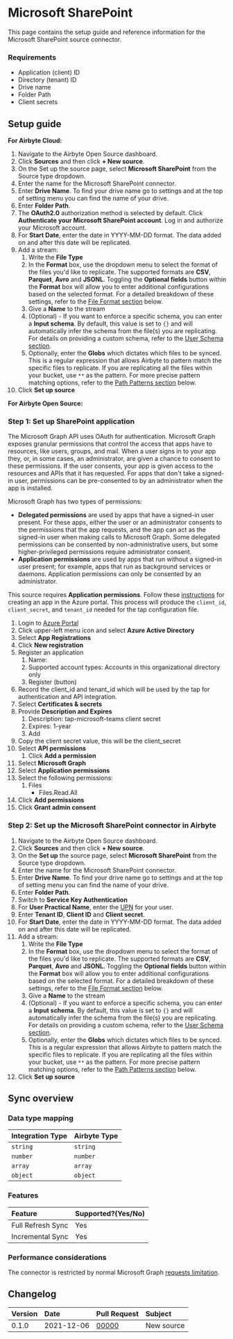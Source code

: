 # Microsoft SharePoint

This page contains the setup guide and reference information for the Microsoft SharePoint source connector.

### Requirements

* Application \(client\) ID 
* Directory \(tenant\) ID
* Drive name
* Folder Path
* Client secrets 

## Setup guide

<!-- env:cloud -->

**For Airbyte Cloud:**

1. Navigate to the Airbyte Open Source dashboard.
2. Click **Sources** and then click **+ New source**.
3. On the Set up the source page, select **Microsoft SharePoint** from the Source type dropdown.
4. Enter the name for the Microsoft SharePoint connector.
5. Enter **Drive Name**. To find your drive name go to settings and at the top of setting menu you can find the name of your drive.
6. Enter **Folder Path**. 
7. The **OAuth2.0** authorization method is selected by default. Click **Authenticate your Microsoft SharePoint account**. Log in and authorize your Microsoft account.
8. For **Start Date**, enter the date in YYYY-MM-DD format. The data added on and after this date will be replicated.
9. Add a stream:
   1. Write the **File Type**
   2. In the **Format** box, use the dropdown menu to select the format of the files you'd like to replicate. The supported formats are **CSV**, **Parquet**, **Avro** and **JSONL**. Toggling the **Optional fields** button within the **Format** box will allow you to enter additional configurations based on the selected format.  For a detailed breakdown of these settings, refer to the [File Format section](#file-format-settings) below.
   3. Give a **Name** to the stream
   4. (Optional) - If you want to enforce a specific schema, you can enter a **Input schema**. By default, this value is set to `{}` and will automatically infer the schema from the file\(s\) you are replicating. For details on providing a custom schema, refer to the [User Schema section](#user-schema).
   5. Optionally, enter the **Globs** which dictates which files to be synced. This is a regular expression that allows Airbyte to pattern match the specific files to replicate. If you are replicating all the files within your bucket, use `**` as the pattern. For more precise pattern matching options, refer to the [Path Patterns section](#path-patterns) below.
10. Click **Set up source**
<!-- /env:cloud -->

<!-- env:oss -->

**For Airbyte Open Source:**

### Step 1: Set up SharePoint application

The Microsoft Graph API uses OAuth for authentication. Microsoft Graph exposes granular permissions that control the access that apps have to resources, like users, groups, and mail. When a user signs in to your app they, or, in some cases, an administrator, are given a chance to consent to these permissions. If the user consents, your app is given access to the resources and APIs that it has requested. For apps that don't take a signed-in user, permissions can be pre-consented to by an administrator when the app is installed.

Microsoft Graph has two types of permissions:

* **Delegated permissions** are used by apps that have a signed-in user present. For these apps, either the user or an administrator consents to the permissions that the app requests, and the app can act as the signed-in user when making calls to Microsoft Graph. Some delegated permissions can be consented by non-administrative users, but some higher-privileged permissions require administrator consent.
* **Application permissions** are used by apps that run without a signed-in user present; for example, apps that run as background services or daemons. Application permissions can only be consented by an administrator.

This source requires **Application permissions**. Follow these [instructions](https://docs.microsoft.com/en-us/graph/auth-v2-service?context=graph%2Fapi%2F1.0&view=graph-rest-1.0) for creating an app in the Azure portal. This process will produce the `client_id`, `client_secret`, and `tenant_id` needed for the tap configuration file.

1. Login to [Azure Portal](https://portal.azure.com/#home)
2. Click upper-left menu icon and select **Azure Active Directory**
3. Select **App Registrations**
4. Click **New registration**
5. Register an application
   1. Name: 
   2. Supported account types: Accounts in this organizational directory only
   3. Register \(button\)
6. Record the client\_id and tenant\_id which will be used by the tap for authentication and API integration.
7. Select **Certificates & secrets**
8. Provide **Description and Expires**
   1. Description: tap-microsoft-teams client secret
   2. Expires: 1-year
   3. Add
9. Copy the client secret value, this will be the client\_secret
10. Select **API permissions**
    1. Click **Add a permission**
11. Select **Microsoft Graph**
12. Select **Application permissions**
13. Select the following permissions:
    1. Files 
       * Files.Read.All
14. Click **Add permissions**
15. Click **Grant admin consent**

### Step 2: Set up the Microsoft SharePoint connector in Airbyte

1. Navigate to the Airbyte Open Source dashboard.
2. Click **Sources** and then click **+ New source**.
3. On the **Set up** the source page, select **Microsoft SharePoint** from the Source type dropdown.
4. Enter the name for the Microsoft SharePoint connector.
5. Enter **Drive Name**. To find your drive name go to settings and at the top of setting menu you can find the name of your drive.
6. Enter **Folder Path**. 
7. Switch to **Service Key Authentication** 
8. For **User Practical Name**, enter the [UPN](https://learn.microsoft.com/en-us/sharepoint/list-onedrive-urls) for your user. 
9. Enter **Tenant ID**, **Client ID** and **Client secret**. 
10. For **Start Date**, enter the date in YYYY-MM-DD format. The data added on and after this date will be replicated. 
11. Add a stream:
    1. Write the **File Type**
    2. In the **Format** box, use the dropdown menu to select the format of the files you'd like to replicate. The supported formats are **CSV**, **Parquet**, **Avro** and **JSONL**. Toggling the **Optional fields** button within the **Format** box will allow you to enter additional configurations based on the selected format.  For a detailed breakdown of these settings, refer to the [File Format section](#file-format-settings) below.
    3. Give a **Name** to the stream
    4. (Optional) - If you want to enforce a specific schema, you can enter a **Input schema**. By default, this value is set to `{}` and will automatically infer the schema from the file\(s\) you are replicating. For details on providing a custom schema, refer to the [User Schema section](#user-schema).
    5. Optionally, enter the **Globs** which dictates which files to be synced. This is a regular expression that allows Airbyte to pattern match the specific files to replicate. If you are replicating all the files within your bucket, use `**` as the pattern. For more precise pattern matching options, refer to the [Path Patterns section](#path-patterns) below. 
12. Click **Set up source**

<!-- /env:oss -->

## Sync overview

### Data type mapping

| Integration Type | Airbyte Type | 
|:-----------------|:-------------|
| `string`         | `string`     |
| `number`         | `number`     |
| `array`          | `array`      |
| `object`         | `object`     |

### Features

| Feature                       | Supported?\(Yes/No\) |
|:------------------------------|:---------------------|
| Full Refresh Sync             | Yes                  |
| Incremental Sync              | Yes                  |

### Performance considerations

The connector is restricted by normal Microsoft Graph [requests limitation](https://docs.microsoft.com/en-us/graph/throttling).

## Changelog

| Version | Date       | Pull Request                                             | Subject    |
|:--------|:-----------|:---------------------------------------------------------|:-----------|
| 0.1.0   | 2021-12-06 | [00000](https://github.com/airbytehq/airbyte/pull/00000) | New source |
